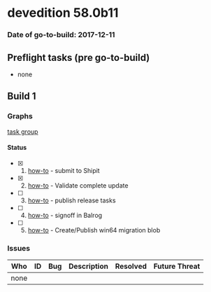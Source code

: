 # devedition 58.0b11

### Date of go-to-build: 2017-12-11

## Preflight tasks (pre go-to-build)
- none

## Build 1  

### Graphs
[task group](https://tools.taskcluster.net/push-inspector/#/SjiNVBfNS2GsO0-aeL7ztg)


#### Status
- [x] 1.  [how-to](https://wiki.mozilla.org/Release:Release_Automation_on_Mercurial:Starting_a_Release#Submit_to_Ship_It)  - submit to Shipit
- [x] 2.  [how-to](https://gist.github.com/Callek/4bdffb0e42e59cf65814f5e3c54b77fb)  - Validate complete update
- [ ] 3.  [how-to](https://github.com/mozilla/releasewarrior/blob/master/how-tos/relpro.md#4-publish-release)  - publish release tasks
- [ ] 4.  [how-to](https://github.com/mozilla/releasewarrior/blob/master/how-tos/relpro.md#3-signoffs)  - signoff in Balrog
- [ ] 5.  [how-to](https://gist.github.com/Callek/aac3df7a2f0461ecae5dadc29a2d1d4d)  - Create/Publish win64 migration blob

### Issues
| Who                 | ID               | Bug                                                                 | Description                | Resolved                | Future Threat                |
| ------------------- | ---------------- | ------------------------------------------------------------------- | -------------------------- | ----------------------- | ---------------------------- |
| none | | | | | |

